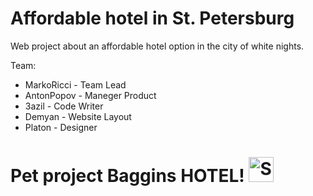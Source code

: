 # Affordable hotel in St. Petersburg
Web project about an affordable hotel option in the city of white nights.

Team:

- MarkoRicci - Team Lead
- AntonPopov - Maneger Product
- 3azil - Code Writer
- Demyan - Website Layout
- Platon - Designer

<h1>
      Pet project Baggins HOTEL!
    <img src="https://avatars.mds.yandex.net/get-altay/10700016/2a0000018a323abeb8adac3f41fe1bafd343/XXXL" alt="Sun Behind Rain Cloud" width="40" height="40"/>
  </h1>

